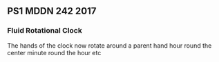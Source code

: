 ## PS1 MDDN 242 2017

### Fluid Rotational Clock 

The hands of the clock now rotate around a parent hand 
hour round the center
minute round the hour etc

